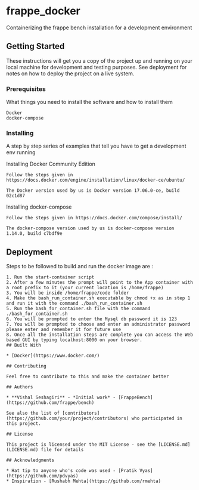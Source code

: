 # frappe_docker

Containerizing the frappe bench installation for a development environment

## Getting Started

These instructions will get you a copy of the project up and running on your local machine for development and testing purposes. See deployment for notes on how to deploy the project on a live system.

### Prerequisites

What things you need to install the software and how to install them

```
Docker
docker-compose
```

### Installing

A step by step series of examples that tell you have to get a development env running

Installing Docker Community Edition

```
Follow the steps given in https://docs.docker.com/engine/installation/linux/docker-ce/ubuntu/

The Docker version used by us is Docker version 17.06.0-ce, build 02c1d87
```
Installing docker-compose

```
Follow the steps given in https://docs.docker.com/compose/install/

The docker-compose version used by us is docker-compose version 1.14.0, build c7bdf9e
```

## Deployment

Steps to be followed to build and run the docker image are :
```
1. Run the start-container script
2. After a few minutes the prompt will point to the App container with a root prefix to it (your current location is /home/frappe)
3. You will be inside /home/frappe/code folder
4. Make the bash_run_container.sh executable by chmod +x as in step 1 and run it with the command ./bash_run_container.sh
5. Run the bash_for_container.sh file with the command ./bash_for_container.sh
6. You will be prompted to enter the Mysql db password it is 123
7. You will be prompted to choose and enter an administrator password please enter and remember it for future use
8. Once all the installation steps are complete you can access the Web based GUI by typing localhost:8000 on your browser.
## Built With

* [Docker](https://www.docker.com/)

## Contributing

Feel free to contribute to this and make the container better

## Authors

* **Vishal Seshagiri** - *Initial work* - [FrappeBench](https://github.com/frappe/bench)

See also the list of [contributors](https://github.com/your/project/contributors) who participated in this project.

## License

This project is licensed under the MIT License - see the [LICENSE.md](LICENSE.md) file for details

## Acknowledgments

* Hat tip to anyone who's code was used - [Pratik Vyas](https://github.com/pdvyas)
* Inspiration - [Rushabh Mehta](https://github.com/rmehta)
